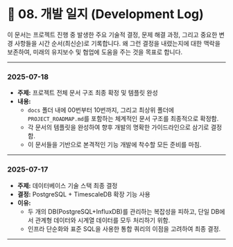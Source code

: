 # 📔 08. 개발 일지 (Development Log)

이 문서는 프로젝트 진행 중 발생한 주요 기술적 결정, 문제 해결 과정, 그리고 중요한 변경 사항들을 시간 순서(최신순)로 기록합니다. 왜 그런 결정을 내렸는지에 대한 맥락을 보존하여, 미래의 유지보수 및 협업에 도움을 주는 것을 목표로 합니다.

---

### 2025-07-18

- **주제:** 프로젝트 전체 문서 구조 최종 확정 및 템플릿 완성
- **내용:**
  - `docs` 폴더 내에 00번부터 10번까지, 그리고 최상위 폴더에 `PROJECT_ROADMAP.md`를 포함하는 체계적인 문서 구조를 최종적으로 확정함.
  - 각 문서의 템플릿을 완성하여 향후 개발의 명확한 가이드라인으로 삼기로 결정함.
  - 이 문서들을 기반으로 본격적인 기능 개발에 착수할 모든 준비를 마침.

---

### 2025-07-17

- **주제:** 데이터베이스 기술 스택 최종 결정
- **결정:** PostgreSQL + TimescaleDB 확장 기능 사용
- **이유:**
  - 두 개의 DB(PostgreSQL+InfluxDB)를 관리하는 복잡성을 피하고, 단일 DB에서 관계형 데이터와 시계열 데이터를 모두 처리하기 위함.
  - 인프라 단순화와 표준 SQL을 사용한 통합 쿼리의 이점을 고려하여 최종 결정.

---
